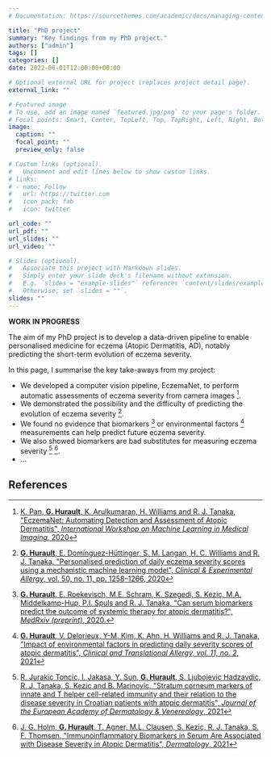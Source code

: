 ```yaml
---
# Documentation: https://sourcethemes.com/academic/docs/managing-content/

title: "PhD project"
summary: "Key findings from my PhD project."
authors: ["admin"]
tags: []
categories: []
date: 2022-06-01T12:00:00+00:00

# Optional external URL for project (replaces project detail page).
external_link: ""

# Featured image
# To use, add an image named `featured.jpg/png` to your page's folder.
# Focal points: Smart, Center, TopLeft, Top, TopRight, Left, Right, BottomLeft, Bottom, BottomRight.
image:
  caption: ""
  focal_point: ""
  preview_only: false

# Custom links (optional).
#   Uncomment and edit lines below to show custom links.
# links:
# - name: Follow
#   url: https://twitter.com
#   icon_pack: fab
#   icon: twitter

url_code: ""
url_pdf: ""
url_slides: ""
url_video: ""

# Slides (optional).
#   Associate this project with Markdown slides.
#   Simply enter your slide deck's filename without extension.
#   E.g. `slides = "example-slides"` references `content/slides/example-slides.md`.
#   Otherwise, set `slides = ""`.
slides: ""
---
```


**WORK IN PROGRESS**

The aim of my PhD project is to develop a data-driven pipeline to enable personalised medicine for eczema (Atopic Dermatitis, AD), notably predicting the short-term evolution of eczema severity.

In this page, I summarise the key take-aways from my project:

- We developed a computer vision pipeline, EczemaNet, to perform automatic assessments of eczema severity from camera images [^2020-eczemanet].
- We demonstrated the possibility and the difficulty of predicting the evolution of eczema severity [^2020-mechanistic-ml].
- We found no evidence that biomarkers [^2020-ssm-biomarkers] or environmental factors [^2020-pollution] measurements can help predict future eczema severity.
- We also showed biomarkers are bad substitutes for measuring eczema severity [^2021-croatian] [^2021-jesper].
- ...

<!---

- We demonstrated that eczema segmentation data are not reliable and could result in biases in algorithms assessing eczema severity from digital images [^irr-images].
- We developed a computational framework, EczemaPred, available as a R package, to develop models for predicting eczema severity[^eczemapred-poscorad].
- We showed the importance of the measurement instrument in predicting eczema severity, and that "objective" scores measuring physical signs of eczema[^eczemapred-poscorad] are easier to predict than "subjective" scores measuring symptoms as experienced by patients[^eczemapred-poem].
- We used Bayesian Decision Analysis to generate personalised treatment recommendations[^eczematreat].
- We demonstrated how we can improve the quality of high-frequency but low-quality severity self-assessments using low-frequency but high-quality clinical severity assessments[^eczematreat].

[^irr-images]: ...

[^eczemapred-poscorad]: ...

[^eczemapred-poem]: ...

[^eczematreat]: ...

--->

## References

[^2020-eczemanet]: [K. Pan,  **G. Hurault**, K. Arulkumaran, H. Williams and R. J. Tanaka,
"EczemaNet: Automating Detection and Assessment of Atopic Dermatitis",
*International Workshop on Machine Learning in Medical Imaging*, 2020](https://doi.org/10.1007/978-3-030-59861-7_23)

[^2020-mechanistic-ml]: [**G. Hurault**, E. Domínguez-Hüttinger, S. M. Langan, H. C. Williams and R. J. Tanaka,
"Personalised prediction of daily eczema severity scores using a mechanistic machine learning model",
*Clinical \& Experimental Allergy*, vol. 50, no. 11, pp. 1258–1266, 2020](https://doi.org/10.1111/cea.13717)

[^2020-ssm-biomarkers]: [**G. Hurault**, E. Roekevisch, M.E. Schram, K. Szegedi, S. Kezic, M.A. Middelkamp-Hup, P.I. Spuls and R. J. Tanaka,
"Can serum biomarkers predict the outcome of systemic therapy for atopic dermatitis?",
*MedRxiv (preprint)*, 2020.](https://doi.org/10.1101/2020.12.02.20242404)

[^2021-croatian]: [R. Jurakic Toncic, I. Jakasa, Y. Sun, **G. Hurault**, S. Ljubojevic Hadzavdic, R. J. Tanaka, S. Kezic and B. Marinovic,
"Stratum corneum markers of innate and T helper cell-related immunity and their relation to the disease severity in Croatian patients with atopic dermatitis",
*Journal of the European Academy of Dermatology \& Venereology*, 2021](https://doi.org/10.1111/jdv.17132)

[^2021-jesper]: [J. G. Holm, **G. Hurault**, T. Agner, M.L. Clausen, S. Kezic, R. J. Tanaka, S. F. Thomsen,
"Immunoinflammatory Biomarkers in Serum Are Associated with Disease Severity in Atopic Dermatitis",
*Dermatology*, 2021](https://doi.org/10.1159/000514503)

[^2020-pollution]: [**G. Hurault**, V. Delorieux, Y-M. Kim, K. Ahn, H. Williams and R. J. Tanaka,
"Impact of environmental factors in predicting daily severity scores of atopic dermatitis",
*Clinical and Translational Allergy, vol. 11, no. 2*, 2021](https://doi.org/10.1002/clt2.12019)

